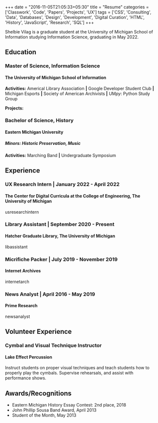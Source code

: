+++
date = "2016-11-05T21:05:33+05:30"
title = "Resume"
categories = ['Classwork', 'Code', 'Papers', 'Projects', 'UX']
tags = ['CSS', 'Consulting', 'Data', 'Databases', 'Design', 'Development', 'Digital Curation', 'HTML', 'History', 'JavaScript', 'Research', 'SQL']
+++

Shelbie Vilag is a graduate student at the University of Michigan School of Information studying Information Science, graduating in May 2022.

## Education

### Master of Science, Information Science

#### **The University of Michigan School of Information**

**Activities:**
Americal Library Association **|**
Google Developer Student Club **|**
Michigan Esports **|**
Society of American Archivists **|**
UM*py*: Python Study Group

**Projects:**


### Bachelor of Science, History

#### **Eastern Michigan University**

##### Minors: Historic Preservation, Music

**Activities:**
Marching Band **|**
Undergraduate Symposium

## Experience

### UX Research Intern | January 2022 - April 2022

#### **The Center for Digital Curricula at the College of Engineering, The University of Michigan**

usresearchintern

### Library Assistant | September 2020 - Present

#### **Hatcher Graduate Library, The University of Michigan**

libassistant

### Micrifiche Packer | July 2019 - November 2019

#### **Internet Archives**

internetarch

### News Analyst | April 2016 - May 2019

#### **Prime Research**

newsanalyst

## Volunteer Experience

### Cymbal and Visual Technique Instructor

#### **Lake Effect Percussion**

Instruct students on proper visual techniques and teach students how to properly play the cymbals. Supervise rehearsals, and assist with performance shows.

## Awards/Recognitions

- Eastern Michigan History Essay Contest: 2nd place, 2018
- John Phillip Sousa Band Award, April 2013
- Student of the Month, May 2013
